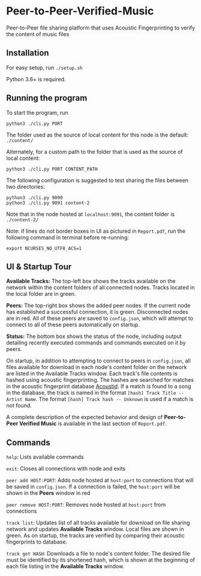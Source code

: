# Peer-to-Peer-Verified-Music #
Peer-to-Peer file sharing platform that uses Acoustic Fingerprinting to verify the content of music files 

## Installation

For easy setup, run `./setup.sh`

Python 3.6+ is required.

## Running the program

To start the program, run
```
python3 ./cli.py PORT
```
The folder used as the source of local content for this node is the default: `./content/`

Alternately, for a custom path to the folder that is used as the source of local content:
```
python3 ./cli.py PORT CONTENT_PATH
```

The following configuration is suggested to test sharing the files between two directories:
```
python3 ./cli.py 9090
python3 ./cli.py 9091 content-2
```
Note that in the node hosted at `localhost:9091`, the content folder is `./content-2/`

Note: if lines do not border boxes in UI as pictured in `Report.pdf`, run the following command in terminal before re-running:
```
export NCURSES_NO_UTF8_ACS=1
```

## UI & Startup Tour

**Available Tracks:**
The top-left box shows the tracks available on the network within the content folders of all connected nodes. Tracks located in the local folder are in green.

**Peers:**
The top-right box shows the added peer nodes. If the current node has established a successful connection, it is green. Disconnected nodes are in red. All of these peers are saved to `config.json`, which will attempt to connect to all of these peers automatically on startup.

**Status:**
The bottom box shows the status of the node, including output detailing recently executed commands and commands executed on it by peers.

On startup, in addition to attempting to connect to peers in `config.json`, all files available for download in each node's content folder on the network are listed in the Available Tracks window. Each track's file contents is hashed using acoustic fingerprinting. The hashes are searched for matches in the acoustic fingerprint database [Acoustid](https://acoustid.org/). If a match is found to a song in the database, the track is named in the format
`[hash] Track Title -- Artist Name`. The format `[hash] Track hash -- Unknown` is used if a match is not found.

A complete description of the expected behavior and design of **Peer-to-Peer Verified Music** is available in the last section of `Report.pdf`.

## Commands

`help`: Lists available commands

`exit`: Closes all connections with node and exits

`peer add HOST:PORT`: Adds node hosted at `host:port` to connections that will be saved in `config.json`. If a connection is failed, the `host:port` will be shown in the **Peers** window in red

`peer remove HOST:PORT`: Removes node hosted at `host:port` from connections

`track list`: Updates list of all tracks available for download on file sharing network and updates **Available Tracks** window. Local files are shown in green. As on startup, the tracks are verified by comparing their acoustic fingerprints to database.

`track get HASH`: Downloads a file to node's content folder. The desired file must be identified by its shortened hash, which is shown at the beginning of each file listing in the **Available Tracks** window.
